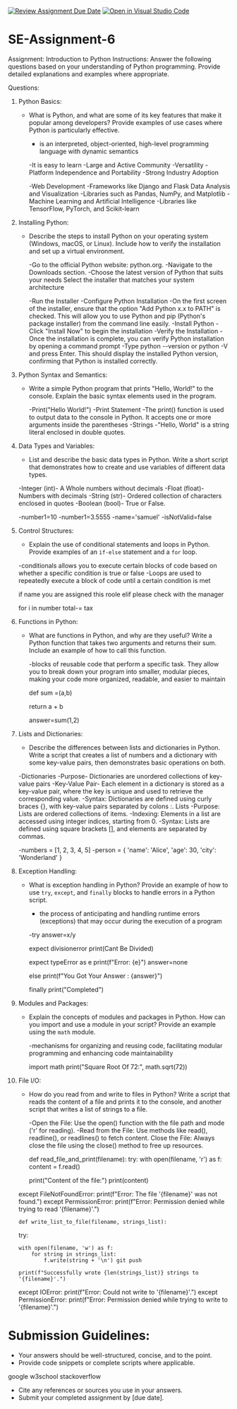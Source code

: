 [![Review Assignment Due Date](https://classroom.github.com/assets/deadline-readme-button-22041afd0340ce965d47ae6ef1cefeee28c7c493a6346c4f15d667ab976d596c.svg)](https://classroom.github.com/a/WfNmjXUk)
[![Open in Visual Studio Code](https://classroom.github.com/assets/open-in-vscode-2e0aaae1b6195c2367325f4f02e2d04e9abb55f0b24a779b69b11b9e10269abc.svg)](https://classroom.github.com/online_ide?assignment_repo_id=15401714&assignment_repo_type=AssignmentRepo)
# SE-Assignment-6
 Assignment: Introduction to Python
Instructions:
Answer the following questions based on your understanding of Python programming. Provide detailed explanations and examples where appropriate.

 Questions:

1. Python Basics:
   - What is Python, and what are some of its key features that make it popular among developers? Provide examples of use cases where Python is particularly effective.
      - is an interpreted, object-oriented, high-level programming language with dynamic semantics
      
      -It is easy to learn
      -Large and Active Community
      -Versatility
      -Platform Independence and Portability
      -Strong Industry Adoption

      -Web Development
         -Frameworks like Django and Flask
      Data Analysis and Visualization
         -Libraries such as Pandas, NumPy, and Matplotlib
      -Machine Learning and Artificial Intelligence
         -Libraries like TensorFlow, PyTorch, and Scikit-learn

2. Installing Python:
   - Describe the steps to install Python on your operating system (Windows, macOS, or Linux). Include how to verify the installation and set up a virtual environment.

      -Go to the official Python website: python.org.
      -Navigate to the Downloads section.
      -Choose the latest version of Python that suits your needs
      Select the installer that matches your system architecture

      -Run the Installer
      -Configure Python Installation
         -On the first screen of the installer, ensure that the option "Add Python x.x to PATH" is checked. This will allow you to use Python and pip (Python's package installer) from the command line easily.
      -Install Python
         -Click "Install Now" to begin the installation
      -Verify the Installation
         -Once the installation is complete, you can verify Python installation by opening a command prompt
         -Type python --version or python -V and press Enter. This should display the installed Python version, confirming that Python is installed correctly.

3. Python Syntax and Semantics:
   - Write a simple Python program that prints "Hello, World!" to the console. Explain the basic syntax elements used in the program.

      -Print("Hello World!")
      -Print Statement
         -The print() function is used to output data to the console in Python. It accepts one or more arguments inside the parentheses
      -Strings
         -"Hello, World" is a string literal enclosed in double quotes.

4. Data Types and Variables:
   - List and describe the basic data types in Python. Write a short script that demonstrates how to create and use variables of different data types.

   -Integer (int)- A Whole numbers without decimals
   -Float (float)- Numbers with decimals
   -String (str)- Ordered collection of characters enclosed in quotes
   -Boolean (bool)- True or False.

   -number1=10
   -number1=3.5555
   -name='samuel'
   -isNotValid=false

5. Control Structures:
   - Explain the use of conditional statements and loops in Python. Provide examples of an `if-else` statement and a `for` loop.

   -conditionals allows you to execute certain blocks of code based on whether a specific condition is true or false
   -Loops are used to repeatedly execute a block of code until a certain condition is met

   if name
      you are assigned this roole
   elif
      please check with the manager

   for i in number
      total-= tax

6. Functions in Python:
   - What are functions in Python, and why are they useful? Write a Python function that takes two arguments and returns their sum. Include an example of how to call this function.

      -blocks of reusable code that perform a specific task. They allow you to break down your program into smaller, modular pieces, making your code more organized, readable, and easier to maintain

      def sum =(a,b)

      return a + b

      answer=sum(1,2)

7. Lists and Dictionaries:
   - Describe the differences between lists and dictionaries in Python. Write a script that creates a list of numbers and a dictionary with some key-value pairs, then demonstrates basic operations on both.

   -Dictionaries
               -Purpose- Dictionaries are unordered collections of key-value pairs
               -Key-Value Pair- Each element in a dictionary is stored as a key-value pair, where the key is unique and used to retrieve the corresponding value.
               -Syntax: Dictionaries are defined using curly braces {}, with key-value pairs separated by colons :.
   Lists
               -Purpose: Lists are ordered collections of items.
               -Indexing: Elements in a list are accessed using integer indices, starting from 0.
               -Syntax: Lists are defined using square brackets [], and elements are separated by commas.



      -numbers = [1, 2, 3, 4, 5]
      -person = {
               'name': 'Alice',
               'age': 30,
               'city': 'Wonderland'
                }

8. Exception Handling:
   - What is exception handling in Python? Provide an example of how to use `try`, `except`, and `finally` blocks to handle errors in a Python script.

      - the process of anticipating and handling runtime errors (exceptions) that may occur during the execution of a program

      -try
         answer=x/y
         
      expect divisionerror
         print(Cant Be Divided)
      
      expect typeError as e
         print(f"Error: {e}")
         answer=none
      
      else
         print(f"You Got Your Answer : {answer}")

      finally
         print("Completed")

9. Modules and Packages:
   - Explain the concepts of modules and packages in Python. How can you import and use a module in your script? Provide an example using the `math` module.

      -mechanisms for organizing and reusing code, facilitating modular programming and enhancing code maintainability

      import math
      print("Square Root Of 72:", math.sqrt(72))

10. File I/O:
    - How do you read from and write to files in Python? Write a script that reads the content of a file and prints it to the console, and another script that writes a list of strings to a file.

      -Open the File: Use the open() function with the file path and mode ('r' for reading).
      -Read from the File: Use methods like read(), readline(), or readlines() to fetch content.
      Close the File: Always close the file using the close() method to free up resources.


      def read_file_and_print(filename):
    try:
        with open(filename, 'r') as f:
            content = f.read()  

        print("Content of the file:")
        print(content)

    except FileNotFoundError:
        print(f"Error: The file '{filename}' was not found.")
    except PermissionError:
        print(f"Error: Permission denied while trying to read '{filename}'.")


        def write_list_to_file(filename, strings_list):
    try:
        
        with open(filename, 'w') as f:
            for string in strings_list:
                f.write(string + '\n') git push

        print(f"Successfully wrote {len(strings_list)} strings to '{filename}'.")

    except IOError:
        print(f"Error: Could not write to '{filename}'.")
    except PermissionError:
        print(f"Error: Permission denied while trying to write to '{filename}'.")


# Submission Guidelines:
- Your answers should be well-structured, concise, and to the point.
- Provide code snippets or complete scripts where applicable.

google 
w3school
stackoverflow
- Cite any references or sources you use in your answers.
- Submit your completed assignment by [due date].

